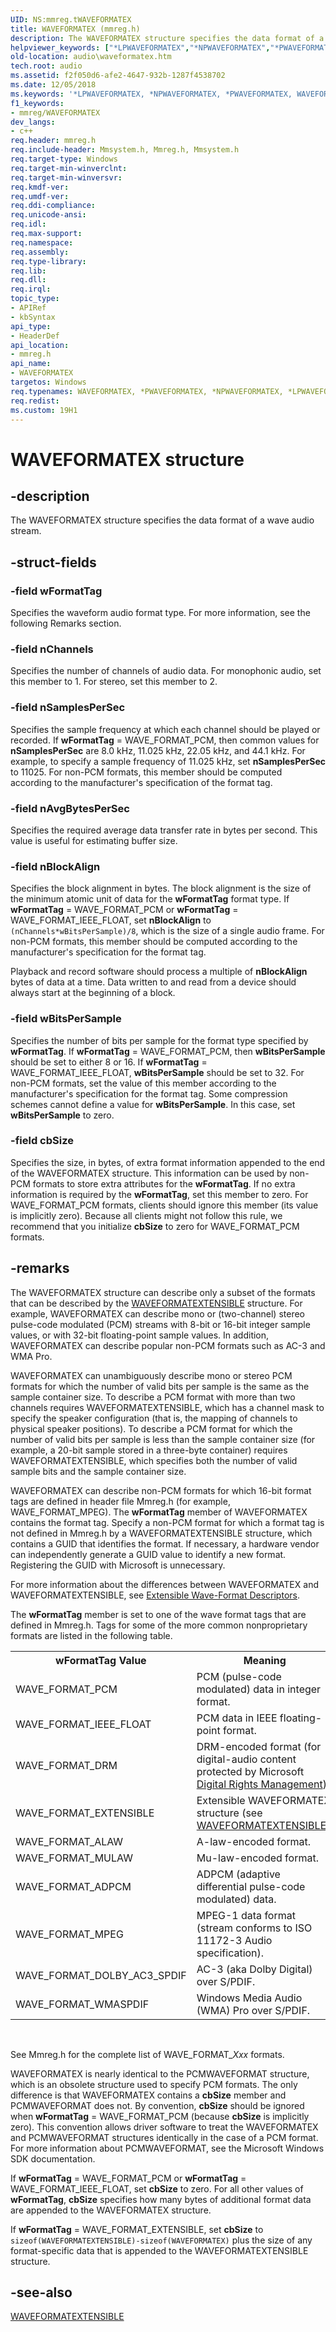 ```yaml
---
UID: NS:mmreg.tWAVEFORMATEX
title: WAVEFORMATEX (mmreg.h)
description: The WAVEFORMATEX structure specifies the data format of a wave audio stream.helpviewer_keywords: ["*LPWAVEFORMATEX","*NPWAVEFORMATEX","*PWAVEFORMATEX","WAVEFORMATEX","WAVEFORMATEX structure [Audio Devices]","aud-prop_f0d9c096-fa87-43d5-812b-de4d08358342.xml","audio.waveformatex","mmreg/WAVEFORMATEX"]
old-location: audio\waveformatex.htm
tech.root: audio
ms.assetid: f2f050d6-afe2-4647-932b-1287f4538702
ms.date: 12/05/2018
ms.keywords: '*LPWAVEFORMATEX, *NPWAVEFORMATEX, *PWAVEFORMATEX, WAVEFORMATEX, WAVEFORMATEX structure [Audio Devices], aud-prop_f0d9c096-fa87-43d5-812b-de4d08358342.xml, audio.waveformatex, mmreg/WAVEFORMATEX'
f1_keywords:
- mmreg/WAVEFORMATEX
dev_langs:
- c++
req.header: mmreg.h
req.include-header: Mmsystem.h, Mmreg.h, Mmsystem.h
req.target-type: Windows
req.target-min-winverclnt: 
req.target-min-winversvr: 
req.kmdf-ver: 
req.umdf-ver: 
req.ddi-compliance: 
req.unicode-ansi: 
req.idl: 
req.max-support: 
req.namespace: 
req.assembly: 
req.type-library: 
req.lib: 
req.dll: 
req.irql: 
topic_type:
- APIRef
- kbSyntax
api_type:
- HeaderDef
api_location:
- mmreg.h
api_name:
- WAVEFORMATEX
targetos: Windows
req.typenames: WAVEFORMATEX, *PWAVEFORMATEX, *NPWAVEFORMATEX, *LPWAVEFORMATEX
req.redist: 
ms.custom: 19H1
---
```


# WAVEFORMATEX structure


## -description


The WAVEFORMATEX structure specifies the data format of a wave audio stream.


## -struct-fields




### -field wFormatTag

Specifies the waveform audio format type. For more information, see the following Remarks section.


### -field nChannels

Specifies the number of channels of audio data. For monophonic audio, set this member to 1. For stereo, set this member to 2.


### -field nSamplesPerSec

Specifies the sample frequency at which each channel should be played or recorded. If <b>wFormatTag</b> = WAVE_FORMAT_PCM, then common values for <b>nSamplesPerSec</b> are 8.0 kHz, 11.025 kHz, 22.05 kHz, and 44.1 kHz. For example, to specify a sample frequency of 11.025 kHz, set <b>nSamplesPerSec</b> to 11025. For non-PCM formats, this member should be computed according to the manufacturer's specification of the format tag.


### -field nAvgBytesPerSec

Specifies the required average data transfer rate in bytes per second. This value is useful for estimating buffer size.


### -field nBlockAlign

Specifies the block alignment in bytes. The block alignment is the size of the minimum atomic unit of data for the <b>wFormatTag</b> format type. If <b>wFormatTag</b> = WAVE_FORMAT_PCM or <b>wFormatTag</b> = WAVE_FORMAT_IEEE_FLOAT, set <b>nBlockAlign</b> to <code>(nChannels*wBitsPerSample)/8</code>, which is the size of a single audio frame. For non-PCM formats, this member should be computed according to the manufacturer's specification for the format tag.

Playback and record software should process a multiple of <b>nBlockAlign</b> bytes of data at a time. Data written to and read from a device should always start at the beginning of a block.


### -field wBitsPerSample

Specifies the number of bits per sample for the format type specified by <b>wFormatTag</b>. If <b>wFormatTag</b> = WAVE_FORMAT_PCM, then <b>wBitsPerSample</b> should be set to either 8 or 16. If <b>wFormatTag</b> = WAVE_FORMAT_IEEE_FLOAT, <b>wBitsPerSample</b> should be set to 32. For non-PCM formats, set the value of this member according to the manufacturer's specification for the format tag. Some compression schemes cannot define a value for <b>wBitsPerSample</b>. In this case, set <b>wBitsPerSample</b> to zero.


### -field cbSize

Specifies the size, in bytes, of extra format information appended to the end of the WAVEFORMATEX structure. This information can be used by non-PCM formats to store extra attributes for the <b>wFormatTag</b>. If no extra information is required by the <b>wFormatTag</b>, set this member to zero. For WAVE_FORMAT_PCM formats, clients should ignore this member (its value is implicitly zero). Because all clients might not follow this rule, we recommend that you initialize <b>cbSize</b> to zero for WAVE_FORMAT_PCM formats.


## -remarks



The WAVEFORMATEX structure can describe only a subset of the formats that can be described by the <a href="https://docs.microsoft.com/windows-hardware/drivers/ddi/content/ksmedia/ns-ksmedia-waveformatextensible">WAVEFORMATEXTENSIBLE</a> structure. For example, WAVEFORMATEX can describe mono or (two-channel) stereo pulse-code modulated (PCM) streams with 8-bit or 16-bit integer sample values, or with 32-bit floating-point sample values. In addition, WAVEFORMATEX can describe popular non-PCM formats such as AC-3 and WMA Pro.

WAVEFORMATEX can unambiguously describe mono or stereo PCM formats for which the number of valid bits per sample is the same as the sample container size. To describe a PCM format with more than two channels requires WAVEFORMATEXTENSIBLE, which has a channel mask to specify the speaker configuration (that is, the mapping of channels to physical speaker positions). To describe a PCM format for which the number of valid bits per sample is less than the sample container size (for example, a 20-bit sample stored in a three-byte container) requires WAVEFORMATEXTENSIBLE, which specifies both the number of valid sample bits and the sample container size.

WAVEFORMATEX can describe non-PCM formats for which 16-bit format tags are defined in header file Mmreg.h (for example, WAVE_FORMAT_MPEG). The <b>wFormatTag</b> member of WAVEFORMATEX contains the format tag. Specify a non-PCM format for which a format tag is not defined in Mmreg.h  by a WAVEFORMATEXTENSIBLE structure, which contains a GUID that identifies the format. If necessary, a hardware vendor can independently generate a GUID value to identify a new format. Registering the GUID with Microsoft is unnecessary.

For more information about the differences between WAVEFORMATEX and WAVEFORMATEXTENSIBLE, see <a href="https://docs.microsoft.com/windows-hardware/drivers/audio/extensible-wave-format-descriptors">Extensible Wave-Format Descriptors</a>.

The <b>wFormatTag</b> member is set to one of the wave format tags that are defined in Mmreg.h. Tags for some of the more common nonproprietary formats are listed in the following table.

<table>
<tr>
<th>wFormatTag Value</th>
<th>Meaning</th>
</tr>
<tr>
<td>
WAVE_FORMAT_PCM

</td>
<td>
PCM (pulse-code modulated) data in integer format.

</td>
</tr>
<tr>
<td>
WAVE_FORMAT_IEEE_FLOAT

</td>
<td>
PCM data in IEEE floating-point format.

</td>
</tr>
<tr>
<td>
WAVE_FORMAT_DRM

</td>
<td>
DRM-encoded format (for digital-audio content protected by Microsoft <a href="https://docs.microsoft.com/windows-hardware/drivers/audio/digital-rights-management">Digital Rights Management</a>).

</td>
</tr>
<tr>
<td>
WAVE_FORMAT_EXTENSIBLE

</td>
<td>
Extensible WAVEFORMATEX structure (see <a href="https://docs.microsoft.com/windows-hardware/drivers/ddi/content/ksmedia/ns-ksmedia-waveformatextensible">WAVEFORMATEXTENSIBLE</a>).

</td>
</tr>
<tr>
<td>
WAVE_FORMAT_ALAW

</td>
<td>
A-law-encoded format.

</td>
</tr>
<tr>
<td>
WAVE_FORMAT_MULAW

</td>
<td>
Mu-law-encoded format.

</td>
</tr>
<tr>
<td>
WAVE_FORMAT_ADPCM

</td>
<td>
ADPCM (adaptive differential pulse-code modulated) data.

</td>
</tr>
<tr>
<td>
WAVE_FORMAT_MPEG

</td>
<td>
MPEG-1 data format (stream conforms to ISO 11172-3 Audio specification).

</td>
</tr>
<tr>
<td>
WAVE_FORMAT_DOLBY_AC3_SPDIF

</td>
<td>
AC-3 (aka Dolby Digital) over S/PDIF.

</td>
</tr>
<tr>
<td>
WAVE_FORMAT_WMASPDIF

</td>
<td>
Windows Media Audio (WMA) Pro over S/PDIF.

</td>
</tr>
</table>
 

See Mmreg.h for the complete list of WAVE_FORMAT_<i>Xxx</i> formats.

WAVEFORMATEX is nearly identical to the PCMWAVEFORMAT structure, which is an obsolete structure used to specify PCM formats. The only difference is that WAVEFORMATEX contains a <b>cbSize</b> member and PCMWAVEFORMAT does not. By convention, <b>cbSize</b> should be ignored when <b>wFormatTag</b> = WAVE_FORMAT_PCM (because <b>cbSize</b> is implicitly zero). This convention allows driver software to treat the WAVEFORMATEX and PCMWAVEFORMAT structures identically in the case of a PCM format. For more information about PCMWAVEFORMAT, see the Microsoft Windows SDK documentation.

If <b>wFormatTag</b> = WAVE_FORMAT_PCM or <b>wFormatTag</b> = WAVE_FORMAT_IEEE_FLOAT, set <b>cbSize</b> to zero. For all other values of <b>wFormatTag</b>, <b>cbSize</b> specifies how many bytes of additional format data are appended to the WAVEFORMATEX structure.

If <b>wFormatTag</b> = WAVE_FORMAT_EXTENSIBLE, set <b>cbSize</b> to <code>sizeof(WAVEFORMATEXTENSIBLE)-sizeof(WAVEFORMATEX)</code> plus the size of any format-specific data that is appended to the WAVEFORMATEXTENSIBLE structure.




## -see-also




<a href="https://docs.microsoft.com/windows-hardware/drivers/ddi/content/ksmedia/ns-ksmedia-waveformatextensible">WAVEFORMATEXTENSIBLE</a>
 

 

